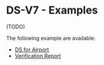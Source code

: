 # DS-V7 - Examples

(TODO)

The following example are available:

* [DS for Airport](./DS-Airport.jsonld)
* [Verification Report](./VerificationReport.json)
